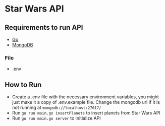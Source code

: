 # Star Wars API

## Requirements to run API

- [Go](https://golang.org/dl/)
- [MongoDB](https://www.mongodb.com/2)

### File

- .env

## How to Run 

- Create a .env file with the necessary environment variables, you might just make it a copy of .env.example file. Change the mongodb url if it is not running at `mongodb://localhost:27017/`
- Run `go run main.go insertPlanets` to insert planets from Star Wars API
- Run `go run main.go server` to initialize API
